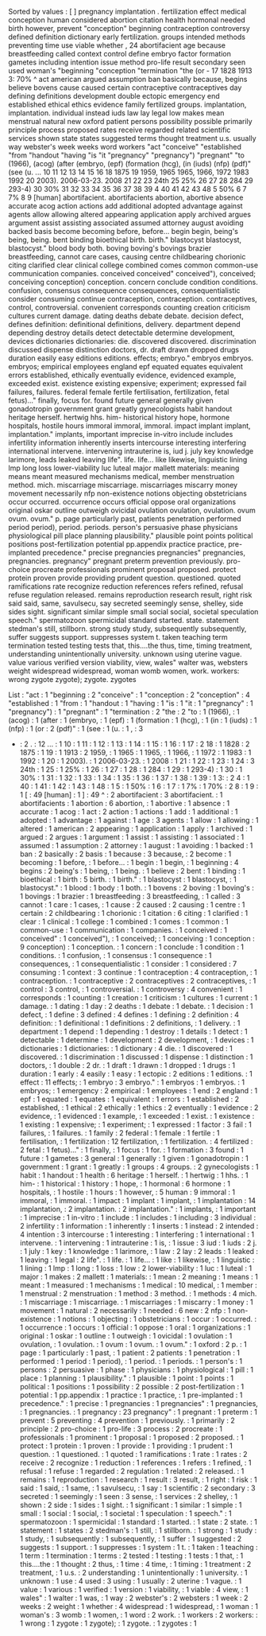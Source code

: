 Sorted by values :
[ ] pregnancy implantation . fertilization effect medical conception human considered abortion citation health hormonal needed birth however, prevent "conception" beginning contraception controversy defined definition dictionary early fertilization. groups intended methods preventing time use viable whether , 24 abortifacient age because breastfeeding called context control define embryo factor formation gametes including intention issue method pro-life result secondary seen used woman's "beginning "conception "termination "the (or - 17 1828 1913 3: 70% ^ act american argued assumption ban basically because, begins believe bovens cause caused certain contraceptive contraceptives day defining definitions development double ectopic emergency end established ethical ethics evidence family fertilized groups. implantation, implantation. individual instead iuds law lay legal low makes mean menstrual natural new oxford patient persons possibility possible primarily principle process proposed rates receive regarded related scientific services shown state states suggested terms thought treatment u.s. usually way webster's week weeks word workers "act "conceive" "established "from "handout "having "is "it "pregnancy" "pregnancy") "pregnant" "to (1966), (acog) (after (embryo, (epf) (formation (hcg), (in (iuds) (nfp) (pdf)" (see (u. ... 10 11 12 13 14 15 16 18 1875 19 1959, 1965 1965, 1966, 1972 1983 1992 20 2003). 2006-03-23. 2008 21 22 23 24th 25 25% 26 27 28 284 29 293-4) 30 30% 31 32 33 34 35 36 37 38 39 4 40 41 42 43 48 5 50% 6 7 7% 8 9 [human] abortifacient. abortifacients abortion, abortive absence accurate acog action actions add additional adopted advantage against agents allow allowing altered appearing application apply archived argues argument assist assisting associated assumed attorney august avoiding backed basis become becoming before, before... begin begin, being's being, being. bent binding bioethical birth. birth." blastocyst blastocyst, blastocyst." blood body both. boving boving's bovings brazier breastfeeding, cannot care cases, causing centre childbearing chorionic citing clarified clear clinical college combined comes common common-use communication companies. conceived conceived" conceived"), conceived; conceiving conception) conception. concern conclude condition conditions. confusion, consensus consequence consequences, consequentialistic consider consuming continue contraception, contraception. contraceptives, control, controversial. convenient corresponds counting creation criticism cultures current damage. dating deaths debate debate. decision defect, defines definition: definitional definitions, delivery. department depend depending destroy details detect detectable determine development, devices dictionaries dictionaries: die. discovered discovered. discrimination discussed dispense distinction doctors, dr. draft drawn dropped drugs duration easily easy editions editions. effects; embryo." embryos embryos. embryos; empirical employees england epf equated equates equivalent errors established, ethically eventually evidence, evidenced example, exceeded exist. existence existing expensive; experiment; expressed fail failures, failures. federal female fertile fertilisation, fertilization, fetal fetus)..." finally, focus for. found future general generally given gonadotropin government grant greatly gynecologists habit handout heritage herself. hertwig hhs. him- historical history hope, hormone hospitals, hostile hours immoral immoral, immoral. impact implant implant, implantation." implants, important imprecise in-vitro include includes infertility information inherently inserts intercourse interesting interfering international intervene. intervening intrauterine is, iud j. july key knowledge larimore, leads leaked leaving life". life. life... like likewise, linguistic lining lmp long loss lower-viability luc luteal major mallett materials: meaning means meant measured mechanisms medical, member menstruation method. mich. miscarriage miscarriage. miscarriages miscarry money movement necessarily nfp non-existence notions objecting obstetricians occur occurred. occurrence occurs official oppose oral organizations original oskar outline outweigh ovicidal ovulation ovulation, ovulation. ovum ovum. ovum." p. page particularly past, patients penetration performed period period), period. periods. person's persuasive phase physicians physiological pill place planning plausibility." plausible point points political positions post-fertilization potential pp.appendix practice practice, pre-implanted precedence." precise pregnancies pregnancies" pregnancies, pregnancies. pregnancy" pregnant preterm prevention previously. pro-choice procreate professionals prominent proposal proposed. protect protein proven provide providing prudent question. questioned. quoted ramifications rate recognize reduction references refers refined, refusal refuse regulation released. remains reproduction research result, right risk said said, same, savulsecu, say secreted seemingly sense, shelley, side sides sight. significant similar simple small social social, societal speculation speech." spermatozoon spermicidal standard started. state. statement stedman's still, stillborn. strong study study, subsequently subsequently, suffer suggests support. suppresses system t. taken teaching term termination tested testing tests that, this....the thus, time, timing treatment, understanding unintentionally university. unknown using uterine vague. value various verified version viability, view, wales" walter was, websters weight widespread widespread, woman womb women, work. workers: wrong zygote zygote); zygote. zygotes 

List :
"act : 1
"beginning : 2
"conceive" : 1
"conception : 2
"conception" : 4
"established : 1
"from : 1
"handout : 1
"having : 1
"is : 1
"it : 1
"pregnancy" : 1
"pregnancy") : 1
"pregnant" : 1
"termination : 2
"the : 2
"to : 1
(1966), : 1
(acog) : 1
(after : 1
(embryo, : 1
(epf) : 1
(formation : 1
(hcg), : 1
(in : 1
(iuds) : 1
(nfp) : 1
(or : 2
(pdf)" : 1
(see : 1
(u. : 1
, : 3
- : 2
. : 12
... : 1
10 : 1
11 : 1
12 : 1
13 : 1
14 : 1
15 : 1
16 : 1
17 : 2
18 : 1
1828 : 2
1875 : 1
19 : 1
1913 : 2
1959, : 1
1965 : 1
1965, : 1
1966, : 1
1972 : 1
1983 : 1
1992 : 1
20 : 1
2003). : 1
2006-03-23. : 1
2008 : 1
21 : 1
22 : 1
23 : 1
24 : 3
24th : 1
25 : 1
25% : 1
26 : 1
27 : 1
28 : 1
284 : 1
29 : 1
293-4) : 1
30 : 1
30% : 1
31 : 1
32 : 1
33 : 1
34 : 1
35 : 1
36 : 1
37 : 1
38 : 1
39 : 1
3: : 2
4 : 1
40 : 1
41 : 1
42 : 1
43 : 1
48 : 1
5 : 1
50% : 1
6 : 1
7 : 1
7% : 1
70% : 2
8 : 1
9 : 1
[ : 49
[human] : 1
] : 49
^ : 2
abortifacient : 3
abortifacient. : 1
abortifacients : 1
abortion : 6
abortion, : 1
abortive : 1
absence : 1
accurate : 1
acog : 1
act : 2
action : 1
actions : 1
add : 1
additional : 1
adopted : 1
advantage : 1
against : 1
age : 3
agents : 1
allow : 1
allowing : 1
altered : 1
american : 2
appearing : 1
application : 1
apply : 1
archived : 1
argued : 2
argues : 1
argument : 1
assist : 1
assisting : 1
associated : 1
assumed : 1
assumption : 2
attorney : 1
august : 1
avoiding : 1
backed : 1
ban : 2
basically : 2
basis : 1
because : 3
because, : 2
become : 1
becoming : 1
before, : 1
before... : 1
begin : 1
begin, : 1
beginning : 4
begins : 2
being's : 1
being, : 1
being. : 1
believe : 2
bent : 1
binding : 1
bioethical : 1
birth : 5
birth. : 1
birth." : 1
blastocyst : 1
blastocyst, : 1
blastocyst." : 1
blood : 1
body : 1
both. : 1
bovens : 2
boving : 1
boving's : 1
bovings : 1
brazier : 1
breastfeeding : 3
breastfeeding, : 1
called : 3
cannot : 1
care : 1
cases, : 1
cause : 2
caused : 2
causing : 1
centre : 1
certain : 2
childbearing : 1
chorionic : 1
citation : 6
citing : 1
clarified : 1
clear : 1
clinical : 1
college : 1
combined : 1
comes : 1
common : 1
common-use : 1
communication : 1
companies. : 1
conceived : 1
conceived" : 1
conceived"), : 1
conceived; : 1
conceiving : 1
conception : 9
conception) : 1
conception. : 1
concern : 1
conclude : 1
condition : 1
conditions. : 1
confusion, : 1
consensus : 1
consequence : 1
consequences, : 1
consequentialistic : 1
consider : 1
considered : 7
consuming : 1
context : 3
continue : 1
contraception : 4
contraception, : 1
contraception. : 1
contraceptive : 2
contraceptives : 2
contraceptives, : 1
control : 3
control, : 1
controversial. : 1
controversy : 4
convenient : 1
corresponds : 1
counting : 1
creation : 1
criticism : 1
cultures : 1
current : 1
damage. : 1
dating : 1
day : 2
deaths : 1
debate : 1
debate. : 1
decision : 1
defect, : 1
define : 3
defined : 4
defines : 1
defining : 2
definition : 4
definition: : 1
definitional : 1
definitions : 2
definitions, : 1
delivery. : 1
department : 1
depend : 1
depending : 1
destroy : 1
details : 1
detect : 1
detectable : 1
determine : 1
development : 2
development, : 1
devices : 1
dictionaries : 1
dictionaries: : 1
dictionary : 4
die. : 1
discovered : 1
discovered. : 1
discrimination : 1
discussed : 1
dispense : 1
distinction : 1
doctors, : 1
double : 2
dr. : 1
draft : 1
drawn : 1
dropped : 1
drugs : 1
duration : 1
early : 4
easily : 1
easy : 1
ectopic : 2
editions : 1
editions. : 1
effect : 11
effects; : 1
embryo : 3
embryo." : 1
embryos : 1
embryos. : 1
embryos; : 1
emergency : 2
empirical : 1
employees : 1
end : 2
england : 1
epf : 1
equated : 1
equates : 1
equivalent : 1
errors : 1
established : 2
established, : 1
ethical : 2
ethically : 1
ethics : 2
eventually : 1
evidence : 2
evidence, : 1
evidenced : 1
example, : 1
exceeded : 1
exist. : 1
existence : 1
existing : 1
expensive; : 1
experiment; : 1
expressed : 1
factor : 3
fail : 1
failures, : 1
failures. : 1
family : 2
federal : 1
female : 1
fertile : 1
fertilisation, : 1
fertilization : 12
fertilization, : 1
fertilization. : 4
fertilized : 2
fetal : 1
fetus)..." : 1
finally, : 1
focus : 1
for. : 1
formation : 3
found : 1
future : 1
gametes : 3
general : 1
generally : 1
given : 1
gonadotropin : 1
government : 1
grant : 1
greatly : 1
groups : 4
groups. : 2
gynecologists : 1
habit : 1
handout : 1
health : 6
heritage : 1
herself. : 1
hertwig : 1
hhs. : 1
him- : 1
historical : 1
history : 1
hope, : 1
hormonal : 6
hormone : 1
hospitals, : 1
hostile : 1
hours : 1
however, : 5
human : 9
immoral : 1
immoral, : 1
immoral. : 1
impact : 1
implant : 1
implant, : 1
implantation : 14
implantation, : 2
implantation. : 2
implantation." : 1
implants, : 1
important : 1
imprecise : 1
in-vitro : 1
include : 1
includes : 1
including : 3
individual : 2
infertility : 1
information : 1
inherently : 1
inserts : 1
instead : 2
intended : 4
intention : 3
intercourse : 1
interesting : 1
interfering : 1
international : 1
intervene. : 1
intervening : 1
intrauterine : 1
is, : 1
issue : 3
iud : 1
iuds : 2
j. : 1
july : 1
key : 1
knowledge : 1
larimore, : 1
law : 2
lay : 2
leads : 1
leaked : 1
leaving : 1
legal : 2
life". : 1
life. : 1
life... : 1
like : 1
likewise, : 1
linguistic : 1
lining : 1
lmp : 1
long : 1
loss : 1
low : 2
lower-viability : 1
luc : 1
luteal : 1
major : 1
makes : 2
mallett : 1
materials: : 1
mean : 2
meaning : 1
means : 1
meant : 1
measured : 1
mechanisms : 1
medical : 10
medical, : 1
member : 1
menstrual : 2
menstruation : 1
method : 3
method. : 1
methods : 4
mich. : 1
miscarriage : 1
miscarriage. : 1
miscarriages : 1
miscarry : 1
money : 1
movement : 1
natural : 2
necessarily : 1
needed : 6
new : 2
nfp : 1
non-existence : 1
notions : 1
objecting : 1
obstetricians : 1
occur : 1
occurred. : 1
occurrence : 1
occurs : 1
official : 1
oppose : 1
oral : 1
organizations : 1
original : 1
oskar : 1
outline : 1
outweigh : 1
ovicidal : 1
ovulation : 1
ovulation, : 1
ovulation. : 1
ovum : 1
ovum. : 1
ovum." : 1
oxford : 2
p. : 1
page : 1
particularly : 1
past, : 1
patient : 2
patients : 1
penetration : 1
performed : 1
period : 1
period), : 1
period. : 1
periods. : 1
person's : 1
persons : 2
persuasive : 1
phase : 1
physicians : 1
physiological : 1
pill : 1
place : 1
planning : 1
plausibility." : 1
plausible : 1
point : 1
points : 1
political : 1
positions : 1
possibility : 2
possible : 2
post-fertilization : 1
potential : 1
pp.appendix : 1
practice : 1
practice, : 1
pre-implanted : 1
precedence." : 1
precise : 1
pregnancies : 1
pregnancies" : 1
pregnancies, : 1
pregnancies. : 1
pregnancy : 23
pregnancy" : 1
pregnant : 1
preterm : 1
prevent : 5
preventing : 4
prevention : 1
previously. : 1
primarily : 2
principle : 2
pro-choice : 1
pro-life : 3
process : 2
procreate : 1
professionals : 1
prominent : 1
proposal : 1
proposed : 2
proposed. : 1
protect : 1
protein : 1
proven : 1
provide : 1
providing : 1
prudent : 1
question. : 1
questioned. : 1
quoted : 1
ramifications : 1
rate : 1
rates : 2
receive : 2
recognize : 1
reduction : 1
references : 1
refers : 1
refined, : 1
refusal : 1
refuse : 1
regarded : 2
regulation : 1
related : 2
released. : 1
remains : 1
reproduction : 1
research : 1
result : 3
result, : 1
right : 1
risk : 1
said : 1
said, : 1
same, : 1
savulsecu, : 1
say : 1
scientific : 2
secondary : 3
secreted : 1
seemingly : 1
seen : 3
sense, : 1
services : 2
shelley, : 1
shown : 2
side : 1
sides : 1
sight. : 1
significant : 1
similar : 1
simple : 1
small : 1
social : 1
social, : 1
societal : 1
speculation : 1
speech." : 1
spermatozoon : 1
spermicidal : 1
standard : 1
started. : 1
state : 2
state. : 1
statement : 1
states : 2
stedman's : 1
still, : 1
stillborn. : 1
strong : 1
study : 1
study, : 1
subsequently : 1
subsequently, : 1
suffer : 1
suggested : 2
suggests : 1
support. : 1
suppresses : 1
system : 1
t. : 1
taken : 1
teaching : 1
term : 1
termination : 1
terms : 2
tested : 1
testing : 1
tests : 1
that, : 1
this....the : 1
thought : 2
thus, : 1
time : 4
time, : 1
timing : 1
treatment : 2
treatment, : 1
u.s. : 2
understanding : 1
unintentionally : 1
university. : 1
unknown : 1
use : 4
used : 3
using : 1
usually : 2
uterine : 1
vague. : 1
value : 1
various : 1
verified : 1
version : 1
viability, : 1
viable : 4
view, : 1
wales" : 1
walter : 1
was, : 1
way : 2
webster's : 2
websters : 1
week : 2
weeks : 2
weight : 1
whether : 4
widespread : 1
widespread, : 1
woman : 1
woman's : 3
womb : 1
women, : 1
word : 2
work. : 1
workers : 2
workers: : 1
wrong : 1
zygote : 1
zygote); : 1
zygote. : 1
zygotes : 1
